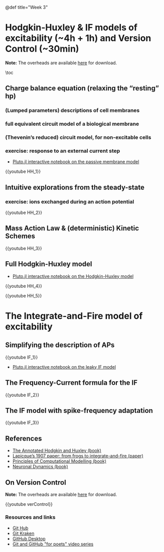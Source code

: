 @def title="Week 3"

# Hodgkin-Huxley & IF models of excitability (~4h + 1h) and Version Control (~30min)

**Note:** The overheads are available
[here](https://github.com/mgiugliano/ComputationalNeurobiologyCourse/tree/main/overheads/Lectures)
for download.

\toc

## Charge balance equation (relaxing the “resting” hp)

### (Lumped parameters) descriptions of cell membranes

### full equivalent circuit model of a biological membrane

### (Thevenin’s reduced) circuit model, for non-excitable cells

### exercise: response to an external current step

- [Pluto.jl interactive notebook on the passive membrane model](../notebooks/Passive/)

{{youtube HH_1}}

## Intuitive explorations from the steady-state

### exercise: ions exchanged during an action potential

{{youtube HH_2}}

## Mass Action Law & (deterministic) Kinetic Schemes

{{youtube HH_3}}

## Full Hodgkin-Huxley model

- [Pluto.jl interactive notebook on the Hodgkin-Huxley model](../notebooks/HodgkinHuxley/)

{{youtube HH_4}}

{{youtube HH_5}}


# The Integrate-and-Fire model of excitability

## Simplifying the description of APs

{{youtube IF_1}}

- [Pluto.jl interactive notebook on the leaky IF model](../notebooks/IF/)

## The Frequency-Current formula for the IF

{{youtube IF_2}}

## The IF model with spike-frequency adaptation

{{youtube IF_3}}



## References

- [The Annotated Hodgkin and Huxley (book)](https://press.princeton.edu/books/paperback/9780691220635/the-annotated-hodgkin-and-huxley)
- [Lapicque’s 1907 paper: from frogs to integrate-and-fire (paper)](https://link.springer.com/article/10.1007%2Fs00422-007-0190-0)
- [Principles of Computational Modelling (book)](https://www.amazon.it/Principles-Computational-Modelling-Neuroscience-Sterratt/dp/0521877954)
- [Neuronal Dynamics (book)](https://www.amazon.it/Neuronal-Dynamics-Neurons-Networks-Cognition/dp/1107635195)



## On Version Control

**Note:** The overheads are available
[here](https://github.com/mgiugliano/ComputationalNeurobiologyCourse/tree/main/overheads/softSkills)
for download.

{{youtube verControl}}

### Resources and links

- [Git Hub](https://github.com)
- [Git Kraken](https://www.gitkraken.com)
- [GitHub Desktop](https://desktop.github.com)
- [Git and GitHub "for poets" video series](https://youtu.be/BCQHnlnPusY)